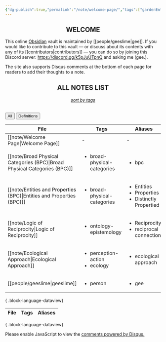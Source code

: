 ```yaml
---
{"dg-publish":true,"permalink":"/note/welcome-page/","tags":["gardenEntry"],"created":"2025-01-02T18:59:40.908-05:00","updated":"2025-01-03T18:44:05.544-05:00"}
---
```



<head>
  <meta charset="UTF-8">
  <meta name="viewport" content="width=device-width, initial-scale=1.0">
  <title>Welcome Page</title>
  <meta property="og:title" content="Welcome Page" />
  <meta property="og:type" content="website" />
  <meta property="og:image" content="https://raw.githubusercontent.com/geeslime/img/main/atlasdoodle.png" />
  <meta property="og:image:secure_url" content="https://raw.githubusercontent.com/geeslime/img/main/atlasdoodle.png" />
  <meta property="og:image:type" content="image/jpeg" />
  <meta property="og:image:width" content="688" />
  <meta property="og:image:height" content="419" />
  <meta property="og:description" content="This online Obsidian vault is maintained by gee." />
  <meta property="og:locale" content="en_US" />
  <meta property="og:url" content="https://gulch.vercel.app/welcome-page" />
  <meta property="og:site_name" content="gulch" />
</head>

<center><h2>WELCOME</h2></center>

This online <a href="https://obsidian.md/">Obsidian</a> vault is maintained by [[people/geeslime\|gee]]. If you would like to contribute to this vault — or discuss about its contents with any of its [[contributors\|contributors]] — you can do so by joining this Discord server: <a href="https://discord.gg/k5pJuUTpnQ">https://discord.gg/k5pJuUTpnQ</a> and asking me (gee.).

The site also supports Disqus comments at the bottom of each page for readers to add their thoughts to a note.

<center><h2>ALL NOTES LIST</h2></center>

<center><h6><i><u>sort by tags</u></i></h6></center>

<div class="tab">
 <button class="tablinks" onclick="openTab(event, 'All')">All</button>
 <button class="tablinks" onclick="openTab(event, 'Definitions')">Definitions</button>
</div>

<div id="All" class="tabcontent">

| File                                                                         | Tags                                                | Aliases                                                                     |
| ---------------------------------------------------------------------------- | --------------------------------------------------- | --------------------------------------------------------------------------- |
| [[note/Welcome Page\|Welcome Page]]                                       | \-                                                  | \-                                                                          |
| [[note/Broad Physical Categories (BPC)\|Broad Physical Categories (BPC)]] | <ul><li>broad-physical-categories</li></ul>         | <ul><li>bpc</li></ul>                                                       |
| [[note/Entities and Properties (BPC)\|Entities and Properties (BPC)]]     | <ul><li>broad-physical-categories</li></ul>         | <ul><li>Entities</li><li>Properties</li><li>Distinctly Propertied</li></ul> |
| [[note/Logic of Reciprocity\|Logic of Reciprocity]]                       | <ul><li>ontology-epistemology</li></ul>             | <ul><li>Reciprocity</li><li>reciprocal connection</li></ul>                 |
| [[note/Ecological Approach\|Ecological Approach]]                         | <ul><li>perception-action</li><li>ecology</li></ul> | <ul><li>ecological approach</li></ul>                                       |
| [[people/geeslime\|geeslime]]                                             | <ul><li>person</li></ul>                            | <ul><li>gee</li></ul>                                                       |

{ .block-language-dataview}

</div>


<div id="Definitions" class="tabcontent">
  
 | File | Tags | Aliases |
| ---- | ---- | ------- |

{ .block-language-dataview}

</div>


<script>
    function openTab(evt, tabName) {
      var i, tabcontent, tablinks;
      tabcontent = document.getElementsByClassName("tabcontent");
      for (i = 0; i < tabcontent.length; i++) {
        tabcontent[i].classList.remove("show");
      }
      tablinks = document.getElementsByClassName("tablinks");
      for (i = 0; i < tablinks.length; i++) {
        tablinks[i].className = tablinks[i].className.replace(" active", "");
      }
      document.getElementById(tabName).classList.add("show");
      evt.currentTarget.className += " active";
    }

    document.addEventListener("DOMContentLoaded", function() {
      document.querySelector(".tab button").click();
    });
</script>


<body>
  <!-- Include Disqus comments directly in HTML -->
  <div id="disqus_thread"></div>
  <script>
      var disqus_config = function () {
          this.page.url = "https://gulch.vercel.app/welcome-page";  // Replace with your page's canonical URL variable
          this.page.identifier = "welcome-page"; // Replace with your page's unique identifier variable
      };
      (function() {  // DON'T EDIT BELOW THIS LINE
          var d = document, s = d.createElement('script');
          s.src = 'https://https-gulch-vercel-app.disqus.com/embed.js';
          s.setAttribute('data-timestamp', +new Date());
          (d.head || d.body).appendChild(s);
      })();
  </script>
  <noscript>Please enable JavaScript to view the <a href="https://disqus.com/?ref_noscript">comments powered by Disqus.</a></noscript>
</body>